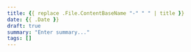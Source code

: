 ```yaml
---
title: {{ replace .File.ContentBaseName "-" " " | title }}
date: {{ .Date }}
draft: true
summary: "Enter summary..."
tags: []
---
```

